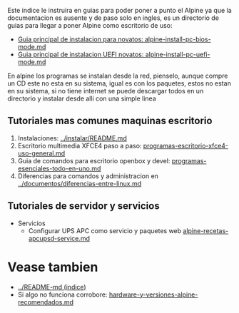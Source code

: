 
Este indice le instruira en guias para poder poner a punto el Alpine 
ya que la documentacion es ausente y de paso solo en ingles, 
es un directorio de guias para llegar a poner Alpine como escritorio de uso:

* [Guia principal de instalacion para novatos: alpine-install-pc-bios-mode.md](alpine-install-pc-bios-mode.md)
* [Guia principal de instalacion UEFI novatos: alpine-install-pc-uefi-mode.md](alpine-install-pc-uefi-mode.md)

En alpine los programas se instalan desde la red, pienselo, aunque compre un CD este no esta en su sistema, 
igual es con los paquetes, estos no estan en su sistema, si no tiene internet se puede descargar todos 
en un directorio y instalar desde alli con una simple linea

## Tutoriales mas comunes maquinas escritorio

1. Instalaciones: [../instalar/README.md](../instalar/README.md)
2. Escritorio multimedia XFCE4 paso a paso: [programas-escritorio-xfce4-uso-general.md](programas-escritorio-xfce4-uso-general.md)
3. Guia de comandos para escritorio openbox y devel: [programas-esenciales-todo-en-uno.md](programas-esenciales-todo-en-uno.md)
4. Diferencias para comandos y administracion en [../documentos/diferencias-entre-linux.md](../documentos/diferencias-entre-linux.md) 

## Tutoriales de servidor y servicios

* Servicios
    * Configurar UPS APC como servicio y paquetes web [alpine-recetas-apcupsd-service.md](alpine-recetas-apcupsd-service.md)

# Vease tambien

* [../README-md (indice)](../README-md)
* Si algo no funciona corrobore: [hardware-y-versiones-alpine-recomendados.md](hardware-y-versiones-alpine-recomendados.md)
